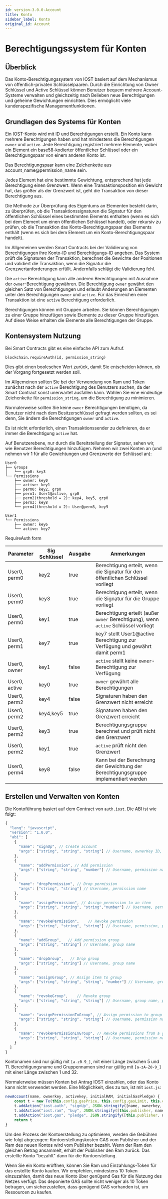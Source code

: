 ```yaml
---
id: version-3.0.0-Account
title: Konto
sidebar_label: Konto
original_id: Account
---
```



# Berechtigungssystem für Konten

## Überblick

Das Konto-Berechtigungssystem von IOST basiert auf dem Mechanismus von öffentlich-privaten Schlüsselpaaren. Durch die Einrichtung von Owner Schlüssel und Active Schlüssel können Benutzer bequem mehrere Account-Systeme verwalten und gleichzeitig nach Belieben neue Berechtigungen und geheime Gewichtungen einrichten. Dies ermöglicht viele kundenspezifische Managementfunktionen.

## Grundlagen des Systems für Konten

Ein IOST-Konto wird mit ID und Berechtigungen erstellt. Ein Konto kann mehrere Berechtigungen haben und hat mindestens die Berechtigungen `owner` und `active`. Jede Berechtigung registriert mehrere Elemente, wobei ein Element ein base58-kodierter öffentlicher Schlüssel oder ein Berechtigungspaar von einem anderen Konto ist.

Das Berechtigungspaar kann eine Zeichenkette aus account_name@permission_name sein.

Jedes Element hat eine bestimmte Gewichtung, entsprechend hat jede Berechtigung einen Grenzwert. Wenn eine Transaktionsposition ein Gewicht hat, das größer als der Grenzwert ist, geht die Transaktion von dieser Berechtigung aus.

Die Methode zur Überprüfung des Eigentums an Elementen besteht darin, zu überprüfen, ob die Transaktionssignaturen die Signatur für den öffentlichen Schlüssel eines bestimmten Elements enthalten (wenn es sich bei dem Element um einen öffentlichen Schlüssel handelt), oder rekursiv zu prüfen, ob die Transaktion das Konto-Berechtigungspaar des Elements enthält (wenn es sich bei dem Element um ein Konto-Berechtigungspaar handelt).

Im Allgemeinen werden Smart Contracts bei der Validierung von Berechtigungen ihre Konto-ID und Berechtigungs-ID angeben. Das System prüft die Signaturen der Transaktion, berechnet die Gewichte der Positionen und validiert die Transaktion, wenn die Signatur die Grenzwertanforderungen erfüllt. Andernfalls schlägt die Validierung fehl.

Die `active` Berechtigung kann alle anderen Berechtigungen mit Ausnahme der `owner`-Berechtigung gewähren. Die Berechtigung `owner` gewährt den gleichen Satz von Berechtigungen und erlaubt Änderungen an Elementen unter den Berechtigungen `owner` und `active`. Für das Einreichen einer Transaktion ist eine `active` Berechtigung erforderlich.

Berechtigungen können mit Gruppen arbeiten. Sie können Berechtigungen zu einer Gruppe hinzufügen sowie Elemente zu dieser Gruppe hinzufügen. Auf diese Weise erhalten die Elemente alle Berechtigungen der Gruppe.

## Kontensystem Nutzung

Bei Smart Contracts gibt es eine einfache API zum Aufruf.

```
blockchain.requireAuth(id, permission_string)
```

Dies gibt einen booleschen Wert zurück, damit Sie entscheiden können, ob der Vorgang fortgesetzt werden soll.

Im Allgemeinen sollten Sie bei der Verwendung von Ram und Token zunächst nach der `active` Berechtigung des Benutzers suchen, da der Smart Contract sonst unerwartet ausfallen kann. Wählen Sie eine eindeutige Zeichenkette für `permission_string`, um die Berechtigung zu minimieren.

Normalerweise sollten Sie keine `owner` Berechtigungen benötigen, da Benutzer nicht nach dem Besitzerschlüssel gefragt werden sollten, es sei denn, Sie ändern die Berechtigungen `owner` und `active`.

Es ist nicht erforderlich, einen Transaktionssender zu definieren, da er immer die Berechtigung `active` hat.

Auf Benutzerebene, nur durch die Bereitstellung der Signatur, sehen wir, wie Benutzer Berechtigungen hinzufügen. Nehmen wir zwei Konten an (und nehmen wir 1 für alle Gewichtungen und Grenzwerte der Schlüssel an):

```
User0
├── Groups
│   └── grp0: key3
└── Permissions
    ├── owner: key0
    ├── active: key1
    ├── perm0: key2, grp0
    ├── perm1: User1@active, grp0
    ├── perm2(threshold = 2): key4, key5, grp0
    ├── perm3: key8
    └── perm4(threshold = 2): User@perm3, key9

User1
└── Permissions
    ├── owner: key6
    └── active: key7
```

RequireAuth form

Parameter	|Sig Schlüssel	  |Ausgabe    |Anmerkungen
-----	      |----				|------	    |-------
User0, perm0		|key2			|true			|Berechtigung erteilt, wenn die Signatur für den öffentlichen Schlüssel vorliegt
User0, perm0		|key3			|true			|Berechtigung erteilt, wenn die Signatur für die Gruppe vorliegt
User0, perm0		|key1			|true			|Berechtigung erteilt (außer `owner` Berechtigung), wenn `active` Schlüssel vorliegt
User0, perm1		|key7			|true			|key7 stellt User1@active Berechtigung zur Verfügung und gewährt damit perm1
User0, owner		|key1			|false		|`active` stellt keine `owner`-Berechtigung zur Verfügung
User0, active		|key0			|true			|`owner` gewährt alle Berechtigungen
User0, perm2		|key4			|false		|Signaturen haben den Grenzwert nicht erreicht
User0, perm2		|key4,key5	|true			|Signaturen haben den Grenzwert erreicht
User0, perm2		|key3			|true			|Berechtigungsgruppe berechnet und prüft nicht den Grenzwert
User0, perm2		|key1			|true			|`active` prüft nicht den Grenzwert
User0, perm4		|key8			|false		|Kann bei der Berechnung der Gewichtung der Berechtigungsgruppe implementiert werden

## Erstellen und Verwalten von Konten

Die Kontoführung basiert auf dem Contract von `auth.iost`. Die ABI ist wie folgt:

```js
{
  "lang": "javascript",
  "version": "1.0.0",
  "abi": [
    {
      "name": "signUp", // Create account
      "args": ["string", "string", "string"] // Username, ownerKey ID, activeKey ID
    },
    {
      "name": "addPermission", // Add permission
      "args": ["string", "string", "number"] // Username, permission name, threshold
    },
    {
      "name": "dropPermission", // Drop permission
      "args": ["string", "string"] // Username, permission name
    },
    {
      "name": "assignPermission", // Assign permission to an item
      "args": ["string", "string", "string","number"] // Username, permission, public key ID or account_name@permission_name, weight
    },
    {
      "name": "revokePermission",    // Revoke permission
      "args": ["string", "string", "string"] // Username, permission, public key ID or account_name@permission_name
    },
    {
      "name": "addGroup",   // Add permission group
      "args": ["string", "string"] // Username, group name
    },
    {
      "name": "dropGroup",   // Drop group
      "args": ["string", "string"] // Username, group name
    },
    {
      "name": "assignGroup", // Assign item to group
      "args": ["string", "string", "string", "number"] // Username, group name, public key ID or account_name@permission_name, weight
    },
    {
      "name": "revokeGroup",    // Revoke group
      "args": ["string", "string", "string"] // Username, group name, public key ID or account_name@permission_name
    },
    {
      "name": "assignPermissionToGroup", // Assign permission to group
      "args": ["string", "string", "string"] // Username, permission name, group name
    },
    {
      "name": "revokePermissionInGroup", // Revoke permissions from a group
      "args": ["string", "string", "string"] // Username, permission name, group name
    }
  ]
}
```

Kontonamen sind nur gültig mit `[a-z0-9_]`, mit einer Länge zwischen 5 und 11. Berechtigungsname und Gruppennamen sind nur gültig mit `[a-zA-Z0-9_]` mit einer Länge zwischen 1 und 32.

Normalerweise müssen Konten bei Antrag IOST einzahlen, oder das Konto kann nicht verwendet werden. Eine Möglichkeit, dies zu tun, ist mit `iost.js`:

```js
newAccount(name, ownerkey, activekey, initialRAM, initialGasPledge) {
    const t = new Tx(this.config.gasPrice, this.config.gasLimit, this.config.delay);
    t.addAction("iost.auth", "signUp", JSON.stringify([name, ownerkey, activekey]));
    t.addAction("iost.ram", "buy", JSON.stringify([this.publisher, name, initialRAM]));
    t.addAction("iost.gas", "pledge", JSON.stringify([this.publisher, name, initialGasPledge]));
    return t
}
```

Um den Prozess der Kontoerstellung zu optimieren, werden die Gebühren wie folgt abgezogen: Kontoerstellungskosten GAS vom Publisher und der Ram des neuen Kontos wird vom Publisher bezahlt. Wenn der Ram den gleichen Betrag ansammelt, erhält der Publisher den Ram zurück. Das erstellte Konto "bezahlt" dann für die Kontoerstellung.

Wenn Sie ein Konto eröffnen, können Sie Ram und Einzahlungs-Token für das erstellte Konto kaufen. Wir empfehlen, mindestens 10 Token einzuzahlen, damit das neue Konto über genügend Gas für die Nutzung des Netzes verfügt. Das deponierte GAS sollte nicht weniger als 10 Token betragen, um sicherzustellen, dass genügend GAS vorhanden ist, um Ressourcen zu kaufen.
